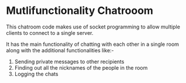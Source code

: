 # Mutlifunctionality Chatrooom

This chatroom code makes use of socket programming to allow multiple clients to connect to a single server.

It has the main functionality of chatting with each other in a single room along with the additional functionalities like:-

1) Sending private messages to other recipients
2) Finding out all the nicknames of the people in the room
3) Logging the chats

